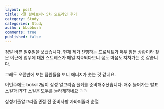 ```yaml
---
layout: post
title: <잘 살아보세> 5차 오프라인 후기
category: Study
categories: Study
author: bbubbush
comments: true
published: false
---
```


정말 바쁜 일주일을 보냈습니다. 현재 제가 진행하는 프로젝트가 매우 힘든 상황이라 잦은 야근에 업무에 대한 스트레스가 매일 지속되다보니 몸도 마음도 지쳐가는 것 같습니다.

그래도 오랜만에 보는 팀원들을 보니 에너지가 솟는 것 같네요.

이번주에도 boksil2님이 삼성 알고리즘 풀이를 준비해주셨습니다. 매주 늘어가는 발표 스킬과 PPT 스킬은 모두를 놀라게하네요 ㅋㅋ




삼성기출알고리즘
면접 전 준비사항
자바퍼즐러
순열